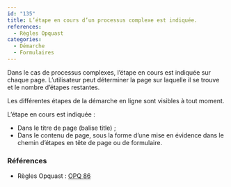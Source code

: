 ```yaml
---
id: "135"
title: L’étape en cours d’un processus complexe est indiquée.
references:
  - Règles Opquast
categories:
  - Démarche
  - Formulaires
---
```


Dans le cas de processus complexes, l’étape en cours est indiquée sur chaque page. L’utilisateur peut déterminer la page sur laquelle il se trouve et le nombre d’étapes restantes.

Les différentes étapes de la démarche en ligne sont visibles à tout moment.

L’étape en cours est indiquée :

*    Dans le titre de page (balise title) ;
*    Dans le contenu de page, sous la forme d’une mise en évidence dans le chemin d’étapes en tête de page ou de formulaire.


### Références

* Règles Opquast : [OPQ 86](https://checklists.opquast.com/fr/assurance-qualite-web/letape-en-cours-dun-processus-complexe-est-indiquee)

